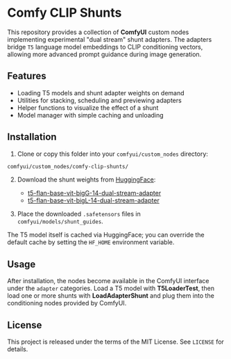 # Comfy CLIP Shunts

This repository provides a collection of **ComfyUI** custom nodes implementing experimental "dual stream" shunt adapters. The adapters bridge `T5` language model embeddings to CLIP conditioning vectors, allowing more advanced prompt guidance during image generation.

## Features

- Loading T5 models and shunt adapter weights on demand
- Utilities for stacking, scheduling and previewing adapters
- Helper functions to visualize the effect of a shunt
- Model manager with simple caching and unloading

## Installation

1. Clone or copy this folder into your `comfyui/custom_nodes` directory:

```bash
comfyui/custom_nodes/comfy-clip-shunts/
```

2. Download the shunt weights from [HuggingFace](https://huggingface.co/AbstractPhil):
   - [t5-flan-base-vit-bigG-14-dual-stream-adapter](https://huggingface.co/AbstractPhil/t5-flan-base-vit-bigG-14-dual-stream-adapter)
   - [t5-flan-base-vit-bigL-14-dual-stream-adapter](https://huggingface.co/AbstractPhil/t5-flan-base-vit-bigL-14-dual-stream-adapter)

3. Place the downloaded `.safetensors` files in `comfyui/models/shunt_guides`.

The T5 model itself is cached via HuggingFace; you can override the default cache by setting the `HF_HOME` environment variable.

## Usage

After installation, the nodes become available in the ComfyUI interface under the `adapter` categories. Load a T5 model with **T5LoaderTest**, then load one or more shunts with **LoadAdapterShunt** and plug them into the conditioning nodes provided by ComfyUI.

## License

This project is released under the terms of the MIT License. See `LICENSE` for details.

